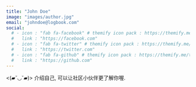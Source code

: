 ```yaml
---
title: "John Doe"
image: "images/author.jpg"
email: "johndoe@logbook.com"
social:
  # - icon : "fab fa-facebook" # themify icon pack : https://themify.me/themify-icons
  #   link : "https://facebook.com"
  # - icon : "fab fa-twitter" # themify icon pack : https://themify.me/themify-icons
  #   link : "https://twitter.com"
  # - icon : "fab fa-github" # themify icon pack : https://themify.me/themify-icons
  #   link : "https://github.com"
---
```


<(▰˘◡˘▰)> 介绍自己, 可以让社区小伙伴更了解你喔.